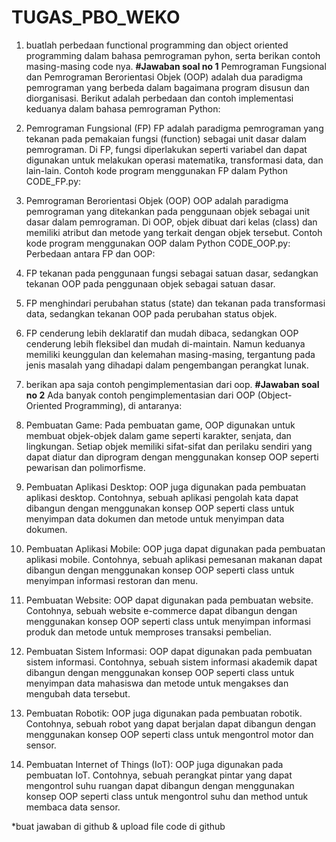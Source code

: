 # TUGAS_PBO_WEKO

1. buatlah perbedaan functional programming dan object oriented programming dalam bahasa pemrograman pyhon, serta berikan contoh masing-masing code nya.
**#Jawaban soal no 1**
  Pemrograman Fungsional dan Pemrograman Berorientasi Objek (OOP) adalah dua paradigma pemrograman yang berbeda dalam bagaimana program disusun dan diorganisasi. Berikut adalah perbedaan dan contoh implementasi keduanya dalam bahasa pemrograman Python:
  1.	Pemrograman Fungsional (FP)
  FP adalah paradigma pemrograman yang tekanan pada pemakaian fungsi (function) sebagai unit dasar dalam pemrograman. Di FP, fungsi diperlakukan seperti variabel dan dapat digunakan untuk melakukan operasi matematika, transformasi data, dan lain-lain.
  Contoh kode program menggunakan FP dalam Python CODE_FP.py:

  2.	Pemrograman Berorientasi Objek (OOP)
  OOP adalah paradigma pemrograman yang ditekankan pada penggunaan objek sebagai unit dasar dalam pemrograman. Di OOP, objek dibuat dari kelas (class) dan memiliki     atribut dan metode yang terkait dengan objek tersebut.
  Contoh kode program menggunakan OOP dalam Python CODE_OOP.py:
  Perbedaan antara FP dan OOP:
  1.	FP tekanan pada penggunaan fungsi sebagai satuan dasar, sedangkan tekanan OOP pada penggunaan objek sebagai satuan dasar.
  2.	FP menghindari perubahan status (state) dan tekanan pada transformasi data, sedangkan tekanan OOP pada perubahan status objek.
  3.	FP cenderung lebih deklaratif dan mudah dibaca, sedangkan OOP cenderung lebih fleksibel dan mudah di-maintain.
  Namun keduanya memiliki keunggulan dan kelemahan masing-masing, tergantung pada jenis masalah yang dihadapi dalam pengembangan perangkat lunak.


2. berikan apa saja contoh pengimplementasian dari oop.
**#Jawaban soal no 2**
  Ada banyak contoh pengimplementasian dari OOP (Object-Oriented Programming), di antaranya:

  1.	Pembuatan Game: Pada pembuatan game, OOP digunakan untuk membuat objek-objek dalam game seperti karakter, senjata, dan lingkungan. Setiap objek memiliki sifat-sifat dan perilaku sendiri yang dapat diatur dan diprogram dengan menggunakan konsep OOP seperti pewarisan dan polimorfisme.

  2.	Pembuatan Aplikasi Desktop: OOP juga digunakan pada pembuatan aplikasi desktop. Contohnya, sebuah aplikasi pengolah kata dapat dibangun dengan menggunakan konsep OOP seperti class untuk menyimpan data dokumen dan metode untuk menyimpan data dokumen.

  3.	Pembuatan Aplikasi Mobile: OOP juga dapat digunakan pada pembuatan aplikasi mobile. Contohnya, sebuah aplikasi pemesanan makanan dapat dibangun dengan menggunakan konsep OOP seperti class untuk menyimpan informasi restoran dan menu.

  4.	Pembuatan Website: OOP dapat digunakan pada pembuatan website. Contohnya, sebuah website e-commerce dapat dibangun dengan menggunakan konsep OOP seperti class untuk menyimpan informasi produk dan metode untuk memproses transaksi pembelian.

  5.	Pembuatan Sistem Informasi: OOP dapat digunakan pada pembuatan sistem informasi. Contohnya, sebuah sistem informasi akademik dapat dibangun dengan menggunakan konsep OOP seperti class untuk menyimpan data mahasiswa dan metode untuk mengakses dan mengubah data tersebut.

  6.	Pembuatan Robotik: OOP juga digunakan pada pembuatan robotik. Contohnya, sebuah robot yang dapat berjalan dapat dibangun dengan menggunakan konsep OOP seperti class untuk mengontrol motor dan sensor.

  7.	Pembuatan Internet of Things (IoT): OOP juga digunakan pada pembuatan IoT. Contohnya, sebuah perangkat pintar yang dapat mengontrol suhu ruangan dapat dibangun dengan menggunakan konsep OOP seperti class untuk mengontrol suhu dan method untuk membaca data sensor.


*buat jawaban di github & upload file code di github
